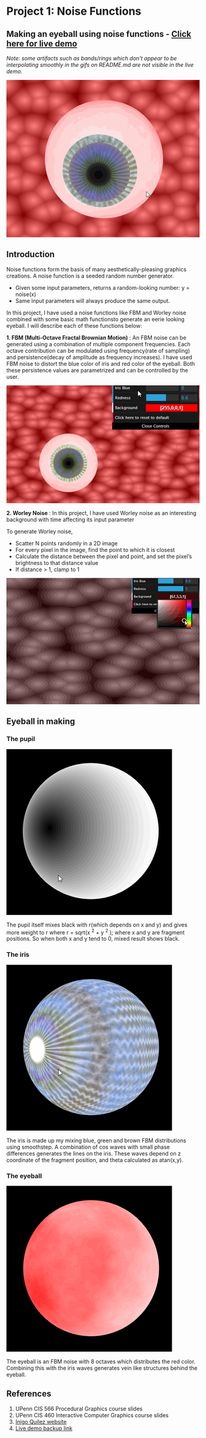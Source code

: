 # Project 1: Noise Functions
Making an eyeball using noise functions - [Click here for live demo]()
---
*Note: some artifacts such as bands/rings which don't appear to be interpolating smoothly in the gifs on README.md are not visible in the live demo.*

![](images/Eyeball_final.gif)

## Introduction

Noise functions form the basis of many aesthetically-pleasing graphics creations. A noise function is a seeded random number generator.
- Given some input parameters, returns a random-looking number: y = noise(x)
- Same input parameters will always produce the same output.

In this project, I have used a noise functions like FBM and Worley noise combined with some basic math functionsto generate an eerie looking eyeball. I will describe each of these functions below:

**1. FBM (Multi-Octave Fractal Brownian Motion)** : An FBM noise can be generated using a combination of multiple component frequencies. Each octave contribution can be modulated using frequency(rate of sampling) and persistence(decay of amplitude as frequency increases). I have used FBM noise to distort the blue color of iris and red color of the eyeball. Both these persistence values are parametrized and can be controlled by the user.

![](images/parameters.gif)

**2. Worley Noise** : In this project, I have used Worley noise as an interesting background with time affecting its input parameter

To generate Worley noise,
- Scatter N points randomly in a 2D image
- For every pixel in the image, find the point to which it is closest
- Calculate the distance between the pixel and point, and set the pixel’s brightness to that distance value
- If distance > 1, clamp to 1


![](images/worley.gif)

## Eyeball in making

### The pupil

![](images/pupil.gif)

The pupil itself mixes black with r(which depends on x and y) and gives more weight to r where r = sqrt(x <sup>2</sup> + y <sup>2</sup> ); where x and y are fragment positions. So when both x and y tend to 0, mixed result shows black.

### The iris

![](images/iris.gif)

The iris is made up my mixing blue, green and brown FBM distributions using smoothstep. A combination of cos waves with small phase differences generates the lines on the iris. These waves depend on z coordinate of the fragment position, and theta calculated as atan(x,y).

### The eyeball

![](images/eyeball.gif)

The eyeball is an FBM noise with 8 octaves which distributes the red color. Combining this with the iris waves generates vein like structures behind the eyeball.


## References

1. UPenn CIS 566 Procedural Graphics course slides
2. UPenn CIS 460 Interactive Computer Graphics course slides
3. [Inigo Quilez website](https://iquilezles.org/)
4. [Live demo backup link](https://rcj9719.github.io/ProceduralGraphics-NoiseFunctions/)
